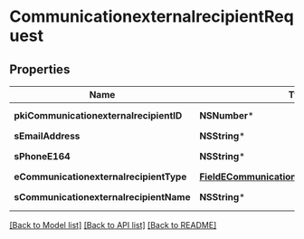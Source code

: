 # CommunicationexternalrecipientRequest

## Properties
Name | Type | Description | Notes
------------ | ------------- | ------------- | -------------
**pkiCommunicationexternalrecipientID** | **NSNumber*** | The unique ID of the Communicationexternalrecipient | [optional] 
**sEmailAddress** | **NSString*** | The email address. | [optional] 
**sPhoneE164** | **NSString*** | A phone number in E.164 Format | [optional] 
**eCommunicationexternalrecipientType** | [**FieldECommunicationexternalrecipientType***](FieldECommunicationexternalrecipientType.md) |  | [optional] 
**sCommunicationexternalrecipientName** | **NSString*** | The name of the Communicationexternalrecipient | [optional] 

[[Back to Model list]](../README.md#documentation-for-models) [[Back to API list]](../README.md#documentation-for-api-endpoints) [[Back to README]](../README.md)


